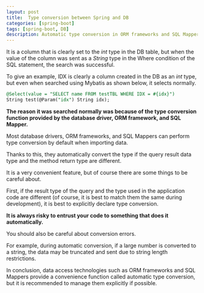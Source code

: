 ```yaml
---
layout: post
title:  Type conversion between Spring and DB
categories: [spring-boot]
tags: [spring-boot, DB]
description: Automatic type conversion in ORM frameworks and SQL Mappers is convenient, but explicit type handling is safer to prevent errors.
---
```


It is a column that is clearly set to the _int_ type in the DB table, but when the value of the column was sent as a _String_ type in the Where condition of the SQL statement, the search was successful.

To give an example, IDX is clearly a column created in the DB as an _int_ type, but even when searched using Mybatis as shown below, it selects normally.

```sql
@Select(value = "SELECT name FROM testTBL WHERE IDX = #{idx}")
String test(@Param("idx") String idx);
```

**The reason it was searched normally was because of the type conversion function provided by the database driver, ORM framework, and SQL Mapper.**

Most database drivers, ORM frameworks, and SQL Mappers can perform type conversion by default when importing data. 

Thanks to this, they automatically convert the type if the query result data type and the method return type are different.

It is a very convenient feature, but of course there are some things to be careful about.

First, if the result type of the query and the type used in the application code are different (of course, it is best to match them the same during development), it is best to explicitly declare type conversion. 

**It is always risky to entrust your code to something that does it automatically.**

You should also be careful about conversion errors. 

For example, during automatic conversion, if a large number is converted to a string, the data may be truncated and sent due to string length restrictions.

In conclusion, data access technologies such as ORM frameworks and SQL Mappers provide a convenience function called automatic type conversion, but it is recommended to manage them explicitly if possible.